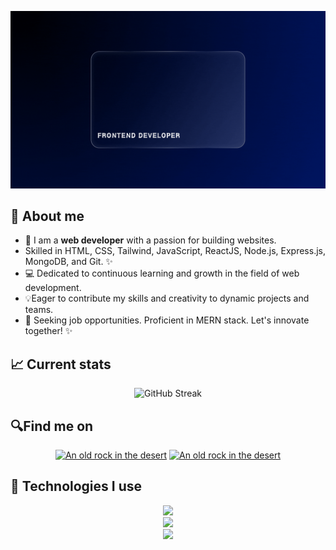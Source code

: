 <!-- ![The San Juan Mountains are beautiful!](https://raw.githubusercontent.com/arpon-dey/arpon-dey/main/assets/cover.jpg "San Juan Mountains") -->

![An old rock in the desert](/assets/intro.gif)

## 🌟 About me

- 👋 I am a **web developer** with a passion for building websites.
- Skilled in HTML, CSS, Tailwind, JavaScript, ReactJS, Node.js, Express.js, MongoDB, and Git. ✨
- 💻 Dedicated to continuous learning and growth in the field of web development.
- 💡Eager to contribute my skills and creativity to dynamic projects and teams.
- 🚀 Seeking job opportunities. Proficient in MERN stack. Let's innovate together! ✨

## 📈 Current stats

<div align='center'>
  <img src="https://github-readme-streak-stats.herokuapp.com?user=arpon-dey&theme=dark&card_width=550&background=0%2C000000%2C00053C&stroke=EBEBEB&border=4A4A4A&ring=D5D8E1&fire=EB8702&currStreakNum=EBEBEB&currStreakLabel=EB8702&sideLabels=C5C5C5)" alt="GitHub Streak" />
</div>

## 🔍Find me on

<div align='center'>

[![An old rock in the desert](https://i.postimg.cc/SQVNjHLy/Blue-Modern-Game-Button-Twitch-Panel-2.png "Shiprock, New Mexico by Beau Rogers")](https://www.linkedin.com/in/arpon-dey-70ab81205/)
[![An old rock in the desert](https://i.postimg.cc/VkV7KsjK/Blue-Modern-Game-Button-Twitch-Panel-1.png "Shiprock, New Mexico by Beau Rogers")](https://web.facebook.com/arpondeydurjoy.durjoy/)

</div>

## 🚀 Technologies I use

<p align="center">
  <a href="https://skillicons.dev">
    <img src="https://skillicons.dev/icons?i=html,css,js" /> </br>
    <img src="https://skillicons.dev/icons?i=react,tailwind,bootstrap,firebase" /> </br>
    <img src="https://skillicons.dev/icons?i=github,nodejs,express,mongodb" />
  </a>
</p>
